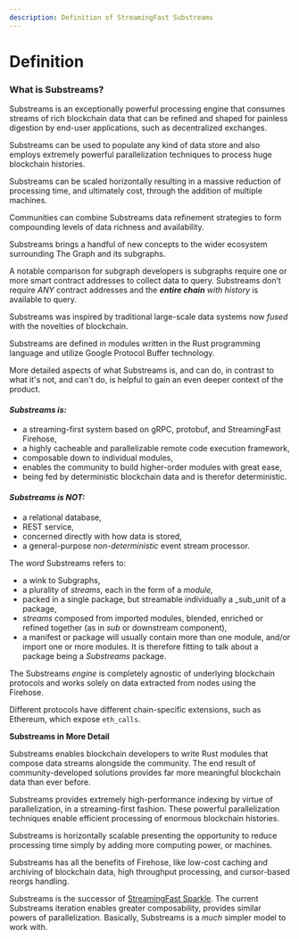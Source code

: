 ```yaml
---
description: Definition of StreamingFast Substreams
---
```


# Definition

### What is Substreams?

Substreams is an exceptionally powerful processing engine that consumes streams of rich blockchain data that can be refined and shaped for painless digestion by end-user applications, such as decentralized exchanges.

Substreams can be used to populate any kind of data store and also employs extremely powerful parallelization techniques to process huge blockchain histories.

Substreams can be scaled horizontally resulting in a massive reduction of processing time, and ultimately cost, through the addition of multiple machines.

Communities can combine Substreams data refinement strategies to form compounding levels of data richness and availability.

Substreams brings a handful of new concepts to the wider ecosystem surrounding The Graph and its subgraphs.&#x20;

A notable comparison for subgraph developers is subgraphs require one or more smart contract addresses to collect data to query. Substreams don’t require _ANY_ contract addresses and the _**entire chain** with history_ is available to query.

Substreams was inspired by traditional large-scale data systems now _fused_ with the novelties of blockchain.

Substreams are defined in modules written in the Rust programming language and utilize Google Protocol Buffer technology.

More detailed aspects of what Substreams is, and can do, in contrast to what it's not, and can't do, is helpful to gain an even deeper context of the product.

#### _Substreams **is:**_

* a streaming-first system based on gRPC, protobuf, and StreamingFast Firehose,
* a highly cacheable and parallelizable remote code execution framework,&#x20;
* composable down to individual modules,
* enables the community to build higher-order modules with great ease,
* being fed by deterministic blockchain data and is therefor deterministic.

#### _Substreams is **NOT:**_

* a relational database,
* REST service,
* concerned directly with how data is stored,
* a general-purpose _non-deterministic_ event stream processor.

The _word_ Substreams refers to:

* a wink to Subgraphs,
* a plurality of _streams_, each in the form of a _module,_
* packed in a single package, but streamable individually a _sub_unit of a package,
* _streams_ composed from imported modules, blended, enriched or refined together (as in _sub_ or downstream component),
* a manifest or package will usually contain more than one module, and/or import one or more modules. It is therefore fitting to talk about a package being a _Substreams_ package.

The Substreams _engine_ is completely agnostic of underlying blockchain protocols and works solely on data extracted from nodes using the Firehose.&#x20;

Different protocols have different chain-specific extensions, such as Ethereum, which expose `eth_calls`.

**Substreams in More Detail**&#x20;

Substreams enables blockchain developers to write Rust modules that compose data streams alongside the community. The end result of community-developed solutions provides far more meaningful blockchain data than ever before.

Substreams provides extremely high-performance indexing by virtue of parallelization, in a streaming-first fashion. These powerful parallelization techniques enable efficient processing of enormous blockchain histories.

Substreams is horizontally scalable presenting the opportunity to reduce processing time simply by adding more computing power, or machines.

Substreams has all the benefits of Firehose, like low-cost caching and archiving of blockchain data, high throughput processing, and cursor-based reorgs handling.

Substreams is the successor of [StreamingFast Sparkle](https://github.com/streamingfast/sparkle). The current Substreams iteration enables greater composability, provides similar powers of parallelization. Basically, Substreams is a _much_ simpler model to work with.
